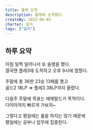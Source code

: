 ```yaml
---
title: 플레 도착
description: 플레에 승격했다.
createBy: 2023-09-03
charter: 일지
tags: ["일지"]
---
```


## 하루 요약

아침 일찍 일어나서 또 솔랭을 했다.  
결국엔 플레3에 도착하고 오후 9시에 멈췄다.

주말에 총 36판 23승 13패를 했고  
골드2 18LP => 플레3 38LP까지 올렸다.

다음주 주말에 목표는 에메랄드가 목적이다.  
다이아까지 빠르게 가보자~

그렇다고 평일에는 롤을 하지는 않기 때문에  
평일에는 공부나 업무에 집중한다.
